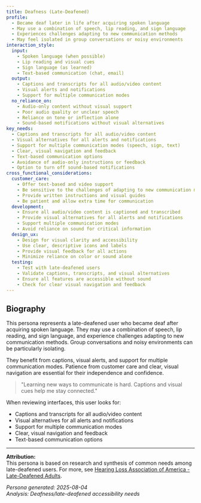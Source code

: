 ```yaml
---
title: Deafness (Late-Deafened)
profile:
  - Became deaf later in life after acquiring spoken language
  - May use a combination of speech, lip reading, and sign language
  - Experiences challenges adapting to new communication methods
  - May feel isolated in group conversations or noisy environments
interaction_style:
  input:
    - Spoken language (when possible)
    - Lip reading and visual cues
    - Sign language (as learned)
    - Text-based communication (chat, email)
  output:
    - Captions and transcripts for all audio/video content
    - Visual alerts and notifications
    - Support for multiple communication modes
  no_reliance_on:
    - Audio-only content without visual support
    - Poor audio quality or unclear speech
    - Reliance on tone or inflection alone
    - Sound-based notifications without visual alternatives
key_needs:
  - Captions and transcripts for all audio/video content
  - Visual alternatives for all alerts and notifications
  - Support for multiple communication modes (speech, sign, text)
  - Clear, visual navigation and feedback
  - Text-based communication options
  - Avoidance of audio-only instructions or feedback
  - Option to turn off sound-based notifications
cross_functional_considerations:
  customer_care:
    - Offer text-based and video support
    - Be sensitive to the challenges of adapting to new communication methods
    - Provide written instructions and visual guides
    - Be patient and allow extra time for communication
  development:
    - Ensure all audio/video content is captioned and transcribed
    - Provide visual alternatives for all alerts and notifications
    - Support multiple communication modes
    - Avoid reliance on sound for critical information
  design_ux:
    - Design for visual clarity and accessibility
    - Use clear, descriptive icons and labels
    - Provide visual feedback for all actions
    - Minimize reliance on color or sound alone
  testing:
    - Test with late-deafened users
    - Validate captions, transcripts, and visual alternatives
    - Ensure all features are accessible without sound
    - Check for clear visual navigation and feedback
---
```


## Biography

This persona represents a late-deafened user who became deaf after acquiring spoken language. They may use a combination of speech, lip reading, and sign language, and experience challenges adapting to new communication methods. Group conversations and noisy environments can be particularly isolating.

They benefit from captions, visual alerts, and support for multiple communication modes. Patience from customer care and clear, visual navigation are essential for their independence and confidence.

> "Learning new ways to communicate is hard. Captions and visual cues help me stay connected."

When reviewing interfaces, this user looks for:
- Captions and transcripts for all audio/video content
- Visual alternatives for all alerts and notifications
- Support for multiple communication modes
- Clear, visual navigation and feedback
- Text-based communication options

---

**Attribution:**  
This persona is based on research and synthesis of common needs among late-deafened users. For more, see [Hearing Loss Association of America - Late-Deafened Adults](https://www.hearingloss.org/).

*Persona generated: 2025-08-04*  
*Analysis: Deafness/late-deafened accessibility needs*
